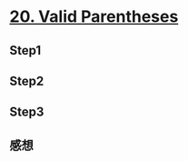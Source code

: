 # [20. Valid Parentheses](https://leetcode.com/problems/valid-parentheses/description/)

## Step1

## Step2

## Step3


## 感想

